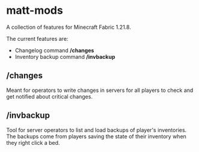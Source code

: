 # matt-mods

A collection of features for Minecraft Fabric 1.21.8.

The current features are:
- Changelog command **/changes**
- Inventory backup command **/invbackup**

## /changes
Meant for operators to write changes in servers for all players to check and get notified about critical changes.

## /invbackup
Tool for server operators to list and load backups of player's inventories.
The backups come from players saving the state of their inventory when they right click a bed.
